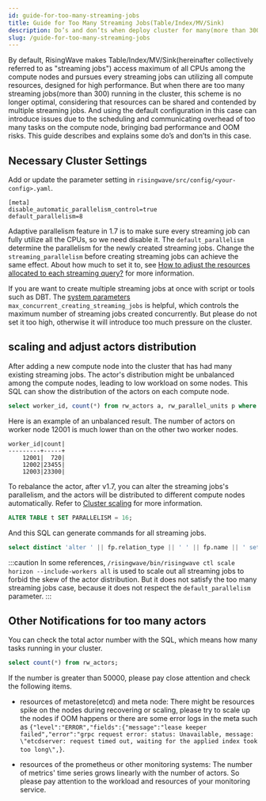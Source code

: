 ```yaml
---
id: guide-for-too-many-streaming-jobs
title: Guide for Too Many Streaming Jobs(Table/Index/MV/Sink)
description: Do’s and don’ts when deploy cluster for many(more than 300) streaming jobs.
slug: /guide-for-too-many-streaming-jobs
---
```

<head>
  <link rel="canonical" href="https://docs.risingwave.com/docs/current/k8s-cluster-scaling/" />
</head>

By default, RisingWave makes Table/Index/MV/Sink(hereinafter collectively referred to as "streaming jobs") access maximum of all CPUs among the compute nodes and pursues every streaming jobs can utilizing all compute resources, designed for high performance. But when there are too many streaming jobs(more than 300) running in the cluster, this scheme is no longer optimal, considering that resources can be shared and contended by multiple streaming jobs. And using the default configuration in this case can introduce issues due to the scheduling and communicating overhead of too many tasks on the compute node, bringing bad performance and OOM risks.
This guide describes and explains some do’s and don’ts in this case.

## Necessary Cluster Settings 

Add or update the parameter setting in `risingwave/src/config/<your-config>.yaml`.
```
[meta]
disable_automatic_parallelism_control=true
default_parallelism=8
```
Adaptive parallelism feature in 1.7 is to make sure every streaming job can fully utilize all the CPUs, so we need disable it. 
The `default_parallelism` determine the parallelism for the newly created streaming jobs. Change the `streaming_parallelism` before creating streaming jobs can achieve the same effect.
About how much to set it to, see [How to adjust the resources allocated to each streaming query?](/docs/current/performance-faq#how-to-adjust-the-resources-allocated-to-each-streaming-query) for more information.

If you are want to create multiple streaming jobs at once with script or tools such as DBT. The [system parameters](../manage/view-configure-system-parameters.md) `max_concurrent_creating_streaming_jobs` is helpful, which controls the maximum number of streaming jobs created concurrently. But please do not set it too high, otherwise it will introduce too much pressure on the cluster.

## scaling and adjust actors distribution

After adding a new compute node into the cluster that has had many existing streaming jobs. The actor's distribution might be unbalanced among the compute nodes, leading to low workload on some nodes. This SQL can show the distribution of the actors on each compute node.

```SQL
select worker_id, count(*) from rw_actors a, rw_parallel_units p where a.parallel_unit_id = p.id group by p.worker_id;
```
Here is an example of an unbalanced result. The number of actors on worker node 12001 is much lower than on the other two worker nodes.
```
worker_id|count|
---------+-----+
    12001|  720|
    12002|23455|
    12003|23300|
```

To rebalance the actor, after v1.7, you can alter the streaming jobs's parallelism, and the actors will be distributed to different compute nodes automatically. Refer to [Cluster scaling](/deploy/k8s-cluster-scaling.md) for more information.
```sql
ALTER TABLE t SET PARALLELISM = 16;
```

And this SQL can generate commands for all streaming jobs. 
```SQL
select distinct 'alter ' || fp.relation_type || ' ' || fp.name || ' set parallelism = 6;' from rw_fragment_parallelism fp where fp.parallelism = 8;
```

:::caution
In some references, `/risingwave/bin/risingwave ctl scale horizon --include-workers all` is used to scale out all streaming jobs to forbid the skew of the actor distribution. But it does not satisfy the too many streaming jobs case, because it does not respect the `default_parallelism` parameter. 
:::

## Other Notifications for too many actors

You can check the total actor number with the SQL, which means how many tasks running in your cluster.

```SQL
select count(*) from rw_actors;
```

If the number is greater than 50000, please pay close attention and check the following items.

- resources of metastore(etcd) and meta node: There might be resources spike on the nodes during recovering or scaling, please try to scale up the nodes if OOM happens or there are some error logs in the meta such as `{"level":"ERROR","fields":{"message":"lease keeper failed","error":"grpc request error: status: Unavailable, message: \"etcdserver: request timed out, waiting for the applied index took too long\",}`. 

- resources of the prometheus or other monitoring systems: The number of metrics' time series grows linearly with the number of actors. So please pay attention to the workload and resources of your monitoring service.